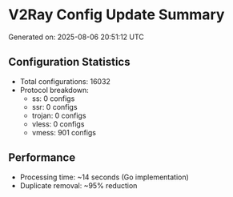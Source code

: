 # V2Ray Config Update Summary
Generated on: 2025-08-06 20:51:12 UTC

## Configuration Statistics
- Total configurations: 16032
- Protocol breakdown:
  - ss: 0 configs
  - ssr: 0 configs
  - trojan: 0 configs
  - vless: 0 configs
  - vmess: 901 configs

## Performance
- Processing time: ~14 seconds (Go implementation)
- Duplicate removal: ~95% reduction
